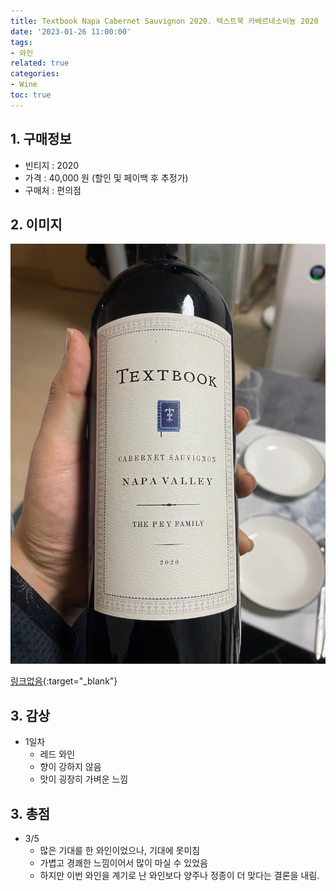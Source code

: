 ```yaml
---
title: Textbook Napa Cabernet Sauvignon 2020. 텍스트북 카베르네소비뇽 2020
date: '2023-01-26 11:00:00'
tags:
- 와인
related: true
categories:
- Wine
toc: true
---
```


## 1. 구매정보
* 빈티지 : 2020
* 가격 : 40,000 원 (할인 및 페이백 후 추정가)
* 구매처 : 편의점

## 2. 이미지

![Textbook_Napa_Cabernet_Sauvignon.jpg](/assets/images/posts/Textbook_Napa_Cabernet_Sauvignon.jpg)

[링크없음](about:blank){:target="_blank"}

## 3. 감상
* 1일차
    - 레드 와인
    - 향이 강하지 않음
    - 맛이 굉장히 가벼운 느낌

## 3. 총점
*  3/5
    -  많은 기대를 한 와인이었으나, 기대에 못미침
    -  가볍고 경쾌한 느낌이어서 많이 마실 수 있었음
    -  하지만 이번 와인을 계기로 난 와인보다 양주나 정종이 더 맞다는 결론을 내림.
